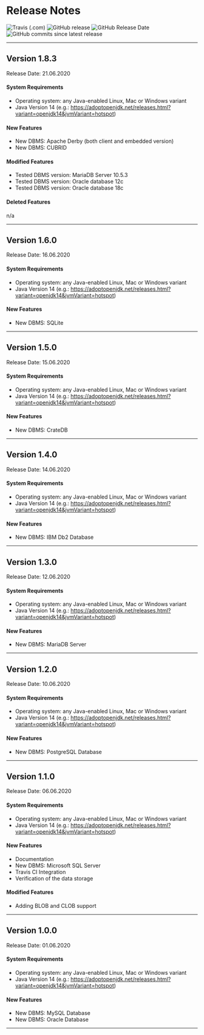 # Release Notes

![Travis (.com)](https://img.shields.io/travis/com/KonnexionsGmbH/db_seeder.svg?branch=master)
![GitHub release](https://img.shields.io/github/release/KonnexionsGmbH/db_seeder.svg)
![GitHub Release Date](https://img.shields.io/github/release-date/KonnexionsGmbH/db_seeder.svg)
![GitHub commits since latest release](https://img.shields.io/github/commits-since/KonnexionsGmbH/db_seeder/1.8.3.svg)

----------

## Version 1.8.3

Release Date: 21.06.2020

#### System Requirements

- Operating system: any Java-enabled Linux, Mac or Windows variant
- Java Version 14 (e.g.: https://adoptopenjdk.net/releases.html?variant=openjdk14&jvmVariant=hotspot)

#### New Features

- New DBMS: Apache Derby (both client and embedded version)
- New DBMS: CUBRID

#### Modified Features

- Tested DBMS version: MariaDB Server 10.5.3
- Tested DBMS version: Oracle database 12c
- Tested DBMS version: Oracle database 18c

#### Deleted Features

n/a

----------

## Version 1.6.0

Release Date: 16.06.2020

#### System Requirements

- Operating system: any Java-enabled Linux, Mac or Windows variant
- Java Version 14 (e.g.: https://adoptopenjdk.net/releases.html?variant=openjdk14&jvmVariant=hotspot)

#### New Features

- New DBMS: SQLite

----------

## Version 1.5.0

Release Date: 15.06.2020

#### System Requirements

- Operating system: any Java-enabled Linux, Mac or Windows variant
- Java Version 14 (e.g.: https://adoptopenjdk.net/releases.html?variant=openjdk14&jvmVariant=hotspot)

#### New Features

- New DBMS: CrateDB

----------

## Version 1.4.0

Release Date: 14.06.2020

#### System Requirements

- Operating system: any Java-enabled Linux, Mac or Windows variant
- Java Version 14 (e.g.: https://adoptopenjdk.net/releases.html?variant=openjdk14&jvmVariant=hotspot)

#### New Features

- New DBMS: IBM Db2 Database

----------

## Version 1.3.0

Release Date: 12.06.2020

#### System Requirements

- Operating system: any Java-enabled Linux, Mac or Windows variant
- Java Version 14 (e.g.: https://adoptopenjdk.net/releases.html?variant=openjdk14&jvmVariant=hotspot)

#### New Features

- New DBMS: MariaDB Server

----------

## Version 1.2.0

Release Date: 10.06.2020

#### System Requirements

- Operating system: any Java-enabled Linux, Mac or Windows variant
- Java Version 14 (e.g.: https://adoptopenjdk.net/releases.html?variant=openjdk14&jvmVariant=hotspot)

#### New Features

- New DBMS: PostgreSQL Database

----------

## Version 1.1.0

Release Date: 06.06.2020

#### System Requirements

- Operating system: any Java-enabled Linux, Mac or Windows variant
- Java Version 14 (e.g.: https://adoptopenjdk.net/releases.html?variant=openjdk14&jvmVariant=hotspot)

#### New Features

- Documentation
- New DBMS: Microsoft SQL Server
- Travis CI Integration
- Verification of the data storage 

#### Modified Features

- Adding BLOB and CLOB support

----------

## Version 1.0.0

Release Date: 01.06.2020

#### System Requirements

- Operating system: any Java-enabled Linux, Mac or Windows variant
- Java Version 14 (e.g.: https://adoptopenjdk.net/releases.html?variant=openjdk14&jvmVariant=hotspot)

#### New Features

- New DBMS: MySQL Database
- New DBMS: Oracle Database

----------

